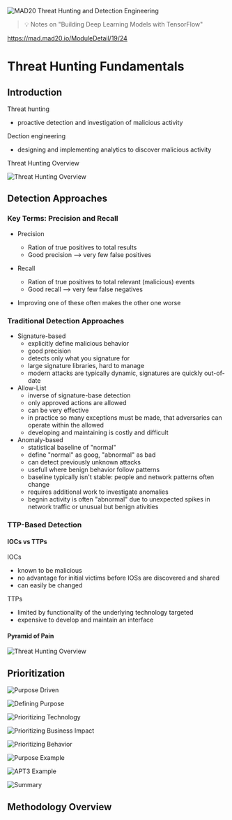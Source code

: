 ![MAD20 Threat Hunting and Detection Engineering](images/Threat_Hunting_and_Detection_Engineering.jpg "MAD20 Threat Hunting and Detection Engineering")

> :bulb: Notes on "Building Deep Learning Models with TensorFlow"




https://mad.mad20.io/ModuleDetail/19/24



# Threat Hunting Fundamentals

## Introduction

Threat hunting
- proactive detection and investigation of malicious activity

Dection engineering
- designing and implementing analytics to discover malicious activity


Threat Hunting Overview

![Threat Hunting Overview](images/threat_hunting_overview.png)



## Detection Approaches

### Key Terms: Precision and Recall
- Precision
    - Ration of true positives to total results
    - Good precision --> very few false positives

- Recall
    - Ration of true positives to total relevant (malicious) events
    - Good recall --> very few false negatives

- Improving one of these often makes the other one worse

### Traditional Detection Approaches

- Signature-based
    - explicitly define malicious behavior
    - good precision
    - detects only what you signature for
    - large signature libraries, hard to manage
    - modern attacks are typically dynamic, signatures are quickly out-of-date
- Allow-List
    - inverse of signature-base detection
    - only approved actions are allowed
    - can be very effective
    - in practice so many exceptions must be made, that adversaries can operate within the allowed
    - developing and maintaining is costly and difficult
- Anomaly-based
    - statistical baseline of "normal"
    - define "normal" as goog, "abnormal" as bad
    - can detect previously unknown attacks
    - usefull where benign behavior follow patterns
    - baseline typically isn't stable: people and network patterns often change
    - requires additional work to investigate anomalies
    - begnin activity is often "abnormal" due to unexpected spikes in network traffic or unusual but benign ativities


### TTP-Based Detection

#### IOCs vs TTPs

IOCs
- known to be malicious
- no advantage for initial victims before IOSs are discovered and shared
- can easily be changed

TTPs
- limited by functionality of the underlying technology targeted
- expensive to develop and maintain an interface


#### Pyramid of Pain
![Threat Hunting Overview](images/pyramid_of_pain.png)

## Prioritization
![Purpose Driven](images/purpose_driven.png)

![Defining Purpose](images/defining_purpose.png)

![Prioritizing Technology](images/prioritization_technology.png)

![Prioritizing Business Impact](images/prioritize_business.png)

![Prioritizing Behavior](images/prioritize_behavior.png)

![Purpose Example](images/purpose_example.png)

![APT3 Example](images/apt3_example.png)

![Summary](images/summary.png)





## Methodology Overview



